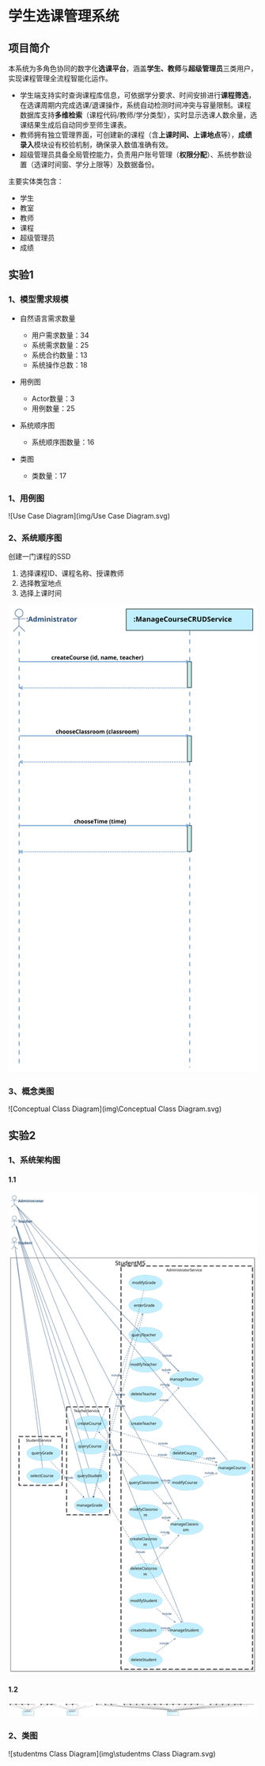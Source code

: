 # 学生选课管理系统

## 项目简介

本系统为多角色协同的数字化**选课平台**，涵盖**学生、教师**与**超级管理员**三类用户，实现课程管理全流程智能化运作。

* 学生端支持实时查询课程库信息，可依据学分要求、时间安排进行**课程筛选**，在选课周期内完成选课/退课操作，系统自动检测时间冲突与容量限制。课程数据库支持**多维检索**（课程代码/教师/学分类型），实时显示选课人数余量，选课结果生成后自动同步至师生课表。
* 教师拥有独立管理界面，可创建新的课程（含**上课时间、上课地点**等），**成绩录入**模块设有校验机制，确保录入数值准确有效。
* 超级管理员具备全局管控能力，负责用户账号管理（**权限分配**）、系统参数设置（选课时间窗、学分上限等）及数据备份。

主要实体类包含：

* 学生
* 教室
* 教师
* 课程
* 超级管理员
* 成绩

## 实验1

### 1、模型需求规模

* 自然语言需求数量
  * 用户需求数量：34
  * 系统需求数量：25
  * 系统合约数量：13
  * 系统操作总数：18

* 用例图
  * Actor数量：3
  * 用例数量：25

* 系统顺序图
  * 系统顺序图数量：16
* 类图
  * 类数量：17

### 1、用例图

![Use Case Diagram](img/Use Case Diagram.svg)

### 2、系统顺序图

创建一门课程的SSD

1. 选择课程ID、课程名称、授课教师
2. 选择教室地点
3. 选择上课时间

![CreateCourseSSD](img\CreateCourseSSD.svg)

### 3、概念类图

![Conceptual Class Diagram](img\Conceptual Class Diagram.svg)









## 实验2



### 1、系统架构图

#### 1.1

![studentms](img\studentms.svg)



#### 1.2

![MicroServiceModel](img\MicroServiceModel.svg)



### 2、类图

![studentms Class Diagram](img\studentms Class Diagram.svg)





